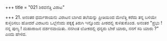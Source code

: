 +++
title = "021 ಶಿರವನೆತ್ತಿ ವಿರಾಟ"

+++
21. ಅನಂತರ ಧರ್ಮರಾಯನು ವಿರಾಟನ ಬಾಗಿದ ತಲೆಯನ್ನು ಪ್ರೀತಿಯಿಂದ ಮೇಲೆತ್ತಿ ಕರೆದು ತನ್ನ ಬಳಿಯೇ ಕುಳ್ಳಿರಿಸಲು ಹೋದರೆ ವಿರಾಟನು ಒಲ್ಲೆನೆಂದು ಪಕ್ಕಕ್ಕೆ ತಿರುಗಿ ಇನ್ನೊಂದು ಪೀಠದಲ್ಲಿ ಕುಳಿತುಕೊಂಡ. ಅನಂತರ "ಪ್ರಭು ! ನನ್ನ ಪುಣ್ಯ ! ಮಹಾರಾಜನ ದರ್ಶನವಾಯಿತು. ನನಗಿಂತ ಲೋಕದಲ್ಲಿ ಧನ್ಯರು ಬೇರೆ ಯಾರು, ನನಗೆ ಸರಿ ಯಾರು ?" ಎಂದು ಹೇಳಿದ.